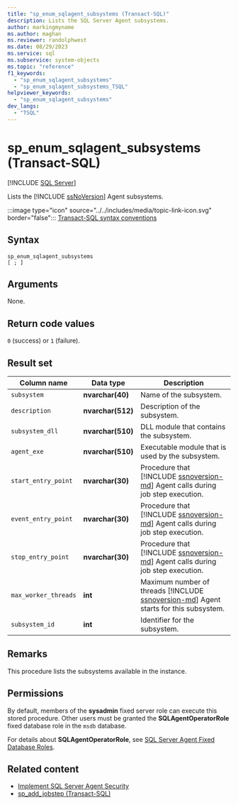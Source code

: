 ```yaml
---
title: "sp_enum_sqlagent_subsystems (Transact-SQL)"
description: Lists the SQL Server Agent subsystems.
author: markingmyname
ms.author: maghan
ms.reviewer: randolphwest
ms.date: 08/29/2023
ms.service: sql
ms.subservice: system-objects
ms.topic: "reference"
f1_keywords:
  - "sp_enum_sqlagent_subsystems"
  - "sp_enum_sqlagent_subsystems_TSQL"
helpviewer_keywords:
  - "sp_enum_sqlagent_subsystems"
dev_langs:
  - "TSQL"
---
```

# sp_enum_sqlagent_subsystems (Transact-SQL)

[!INCLUDE [SQL Server](../../includes/applies-to-version/sqlserver.md)]

Lists the [!INCLUDE [ssNoVersion](../../includes/ssnoversion-md.md)] Agent subsystems.

:::image type="icon" source="../../includes/media/topic-link-icon.svg" border="false"::: [Transact-SQL syntax conventions](../../t-sql/language-elements/transact-sql-syntax-conventions-transact-sql.md)

## Syntax

```syntaxsql
sp_enum_sqlagent_subsystems
[ ; ]
```

## Arguments

None.

## Return code values

`0` (success) or `1` (failure).

## Result set

| Column name | Data type | Description |
| --- | --- | --- |
| `subsystem` | **nvarchar(40)** | Name of the subsystem. |
| `description` | **nvarchar(512)** | Description of the subsystem. |
| `subsystem_dll` | **nvarchar(510)** | DLL module that contains the subsystem. |
| `agent_exe` | **nvarchar(510)** | Executable module that is used by the subsystem. |
| `start_entry_point` | **nvarchar(30)** | Procedure that [!INCLUDE [ssnoversion-md](../../includes/ssnoversion-md.md)] Agent calls during job step execution. |
| `event_entry_point` | **nvarchar(30)** | Procedure that [!INCLUDE [ssnoversion-md](../../includes/ssnoversion-md.md)] Agent calls during job step execution. |
| `stop_entry_point` | **nvarchar(30)** | Procedure that [!INCLUDE [ssnoversion-md](../../includes/ssnoversion-md.md)] Agent calls during job step execution. |
| `max_worker_threads` | **int** | Maximum number of threads [!INCLUDE [ssnoversion-md](../../includes/ssnoversion-md.md)] Agent starts for this subsystem. |
| `subsystem_id` | **int** | Identifier for the subsystem. |

## Remarks

This procedure lists the subsystems available in the instance.

## Permissions

By default, members of the **sysadmin** fixed server role can execute this stored procedure. Other users must be granted the **SQLAgentOperatorRole** fixed database role in the `msdb` database.

For details about **SQLAgentOperatorRole**, see [SQL Server Agent Fixed Database Roles](../../ssms/agent/sql-server-agent-fixed-database-roles.md).

## Related content

- [Implement SQL Server Agent Security](../../ssms/agent/implement-sql-server-agent-security.md)
- [sp_add_jobstep (Transact-SQL)](sp-add-jobstep-transact-sql.md)
